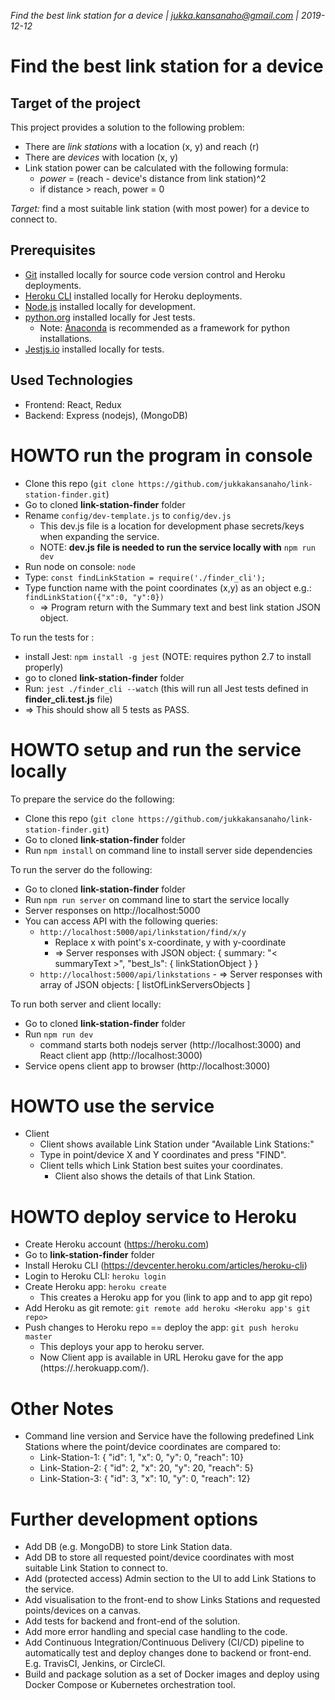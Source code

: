 _Find the best link station for a device | jukka.kansanaho@gmail.com | 2019-12-12_

# Find the best link station for a device

## Target of the project

This project provides a solution to the following problem:

- There are _link stations_ with a location (x, y) and reach (r)
- There are _devices_ with location (x, y)
- Link station power can be calculated with the following formula:
  - _power_ = (reach - device's distance from link station)^2
  - if distance > reach, power = 0

_Target:_ find a most suitable link station (with most power) for a device to connect to.

## Prerequisites

- [Git](https://git-scm.com/) installed locally for source code version control and Heroku deployments.
- [Heroku CLI](https://devcenter.heroku.com/articles/heroku-cli) installed locally for Heroku deployments.
- [Node.js](https://nodejs.org/) installed locally for development.
- [python.org](https://python.org/) installed locally for Jest tests.
  - Note: [Anaconda](https://www.anaconda.com/distribution/) is recommended as a framework for python installations.
- [Jestjs.io](https://jestjs.io/) installed locally for tests.

## Used Technologies

- Frontend: React, Redux
- Backend: Express (nodejs), (MongoDB)

# HOWTO run the program in console

- Clone this repo (`git clone https://github.com/jukkakansanaho/link-station-finder.git`)
- Go to cloned **link-station-finder** folder
- Rename `config/dev-template.js` to `config/dev.js`
  - This dev.js file is a location for development phase secrets/keys when expanding the service.
  - NOTE: **dev.js file is needed to run the service locally with** `npm run dev`
- Run node on console: `node`
- Type: `const findLinkStation = require('./finder_cli');`
- Type function name with the point coordinates (x,y) as an object e.g.: `findLinkStation({"x":0, "y":0})`
  - => Program return with the Summary text and best link station JSON object.

To run the tests for :

- install Jest: `npm install -g jest` (NOTE: requires python 2.7 to install properly)
- go to cloned **link-station-finder** folder
- Run: `jest ./finder_cli --watch` (this will run all Jest tests defined in **finder_cli.test.js** file)
- => This should show all 5 tests as PASS.

# HOWTO setup and run the service locally

To prepare the service do the following:

- Clone this repo (`git clone https://github.com/jukkakansanaho/link-station-finder.git`)
- Go to cloned **link-station-finder** folder
- Run `npm install` on command line to install server side dependencies

To run the server do the following:

- Go to cloned **link-station-finder** folder
- Run `npm run server` on command line to start the service locally
- Server responses on http://localhost:5000
- You can access API with the following queries:
  - `http://localhost:5000/api/linkstation/find/x/y`
    - Replace x with point's x-coordinate, y with y-coordinate
    - => Server responses with JSON object: { summary: "< summaryText >", "best_ls": { linkStationObject } }
  - `http://localhost:5000/api/linkstations` - => Server responses with array of JSON objects: [ listOfLinkServersObjects ]

To run both server and client locally:

- Go to cloned **link-station-finder** folder
- Run `npm run dev`
  - command starts both nodejs server (http://localhost:3000) and React client app (http://localhost:3000)
- Service opens client app to browser (http://localhost:3000)

# HOWTO use the service

- Client
  - Client shows available Link Station under "Available Link Stations:"
  - Type in point/device X and Y coordinates and press "FIND".
  - Client tells which Link Station best suites your coordinates.
    - Client also shows the details of that Link Station.

# HOWTO deploy service to Heroku

- Create Heroku account (https://heroku.com)
- Go to **link-station-finder** folder
- Install Heroku CLI (https://devcenter.heroku.com/articles/heroku-cli)
- Login to Heroku CLI: `heroku login`
- Create Heroku app: `heroku create`
  - This creates a Heroku app for you (link to app and to app git repo)
- Add Heroku as git remote: `git remote add heroku <Heroku app's git repo>`
- Push changes to Heroku repo == deploy the app: `git push heroku master`
  - This deploys your app to heroku server.
  - Now Client app is available in URL Heroku gave for the app (https://<Heroku app name>.herokuapp.com/).

# Other Notes

- Command line version and Service have the following predefined Link Stations where the point/device coordinates are compared to:
  - Link-Station-1: { "id": 1, "x": 0, "y": 0, "reach": 10}
  - Link-Station-2: { "id": 2, "x": 20, "y": 20, "reach": 5}
  - Link-Station-3: { "id": 3, "x": 10, "y": 0, "reach": 12}

# Further development options

- Add DB (e.g. MongoDB) to store Link Station data.
- Add DB to store all requested point/device coordinates with most suitable Link Station to connect to.
- Add (protected access) Admin section to the UI to add Link Stations to the service.
- Add visualisation to the front-end to show Links Stations and requested points/devices on a canvas.
- Add tests for backend and front-end of the solution.
- Add more error handling and special case handling to the code.
- Add Continuous Integration/Continuous Delivery (CI/CD) pipeline to automatically test and deploy changes done to backend or front-end. E.g. TravisCI, Jenkins, or CircleCI.
- Build and package solution as a set of Docker images and deploy using Docker Compose or Kubernetes orchestration tool.
